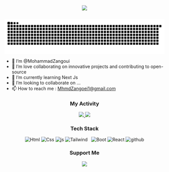 <h1 align="center">
    <img src="https://readme-typing-svg.herokuapp.com/?font=Righteous&size=35&center=true&vCenter=true&width=500&height=70&duration=4000&lines=Hi+There!+👋;+I'm+Mohammad+Zangoui!;" />
</h1>
<img align="center" src="https://raw.githubusercontent.com/imrrobat/imrrobat/d1b244e170d2b75fdda3efd499eaaf163f7a617c/images/github-contribution-grid-snake.svg" />



- 👋 I’m @MohammadZangoui
- 👀 I’m love collaborating on innovative projects and contributing to open-source
- 🌱 I’m currently learning Next Js
- 💞️ I’m looking to collaborate on ...
- 📫 How to reach me : MhmdZangoei1@gmail.com

<h3 align="center">My Activity</h3>

<div align="center">
<a href="https://github.com/MohammadZangoui">
  <img src="https://github-readme-stats.vercel.app/api?username=MohammadZangoui&show_icons=true&theme=tokyonight" />
  <img src="https://github-readme-stats.vercel.app/api/top-langs/?username=MohammadZangoui" />
</a>
    
</div>


<h3 align="center">Tech Stack</h3>

<div align="center">
    <img src="https://raw.githubusercontent.com/marwin1991/profile-technology-icons/refs/heads/main/icons/html.png" alt="Html" height="65"/>
  <img src="https://raw.githubusercontent.com/marwin1991/profile-technology-icons/refs/heads/main/icons/css.png" alt="Css" height="65"/>
  <img src="https://techstack-generator.vercel.app/js-icon.svg" alt="js" width="65" height="65" />
  <img src="https://skillicons.dev/icons?i=tailwind" width="50" height="60" alt="Tailwind" /> &nbsp;
    <img src="https://raw.githubusercontent.com/marwin1991/profile-technology-icons/refs/heads/main/icons/bootstrap.png" alt="Boot" height="65"/>
  <img src="https://techstack-generator.vercel.app/react-icon.svg" alt="React" width="60" height="60" />
  <img src="https://techstack-generator.vercel.app/github-icon.svg" alt="github" width="60" height="60" />
</div>

<h3 align="center">Support Me</h3>

<div align="center" href="">
    <img src="https://cdn.buymeacoffee.com/buttons/v2/default-yellow.png" width="200" />
</div>

